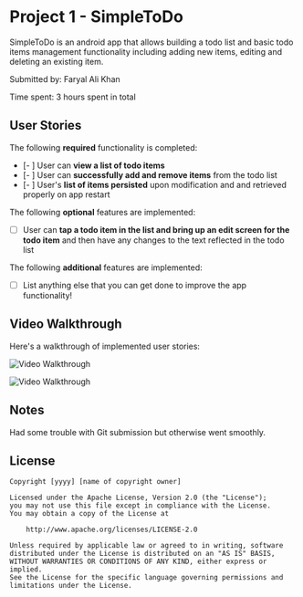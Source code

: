 # Project 1 - SimpleToDo

SimpleToDo is an android app that allows building a todo list and basic todo items management functionality including adding new items, editing and deleting an existing item.

Submitted by: Faryal Ali Khan 

Time spent: 3 hours spent in total

## User Stories

The following **required** functionality is completed:

* [- ] User can **view a list of todo items**
* [- ] User can **successfully add and remove items** from the todo list
* [- ] User's **list of items persisted** upon modification and and retrieved properly on app restart

The following **optional** features are implemented:

* [ ] User can **tap a todo item in the list and bring up an edit screen for the todo item** and then have any changes to the text reflected in the todo list

The following **additional** features are implemented:

* [ ] List anything else that you can get done to improve the app functionality!

## Video Walkthrough

Here's a walkthrough of implemented user stories:

<img src='https://i.imgur.com/ZvzVcbT.gif' title='Video Walkthrough' width='' alt='Video Walkthrough' />

![Video Walkthrough](https://github.com/faryal-khan/SimpleToDo/blob/master/SimpleToDoDemo.gif)



## Notes

Had some trouble with Git submission but otherwise went smoothly. 

## License

    Copyright [yyyy] [name of copyright owner]

    Licensed under the Apache License, Version 2.0 (the "License");
    you may not use this file except in compliance with the License.
    You may obtain a copy of the License at

        http://www.apache.org/licenses/LICENSE-2.0

    Unless required by applicable law or agreed to in writing, software
    distributed under the License is distributed on an "AS IS" BASIS,
    WITHOUT WARRANTIES OR CONDITIONS OF ANY KIND, either express or implied.
    See the License for the specific language governing permissions and
    limitations under the License.
